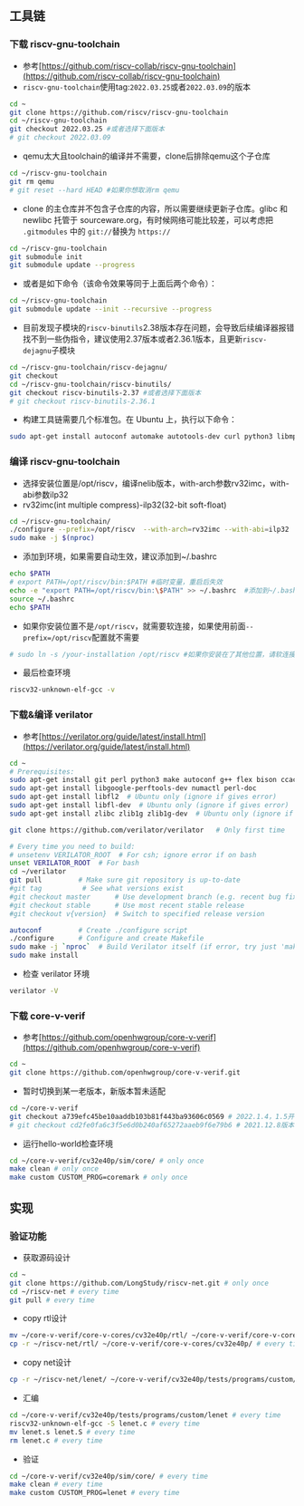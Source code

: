 ## 工具链
### 下载 riscv-gnu-toolchain

* 参考[https://github.com/riscv-collab/riscv-gnu-toolchain](https://github.com/riscv-collab/riscv-gnu-toolchain)
* `riscv-gnu-toolchain`使用tag:`2022.03.25`或者`2022.03.09`的版本
```bash
cd ~
git clone https://github.com/riscv/riscv-gnu-toolchain
cd ~/riscv-gnu-toolchain
git checkout 2022.03.25 #或者选择下面版本
# git checkout 2022.03.09
```

* qemu太大且toolchain的编译并不需要，clone后排除qemu这个子仓库
```bash
cd ~/riscv-gnu-toolchain
git rm qemu
# git reset --hard HEAD #如果你想取消rm qemu
```

* clone 的主仓库并不包含子仓库的内容，所以需要继续更新子仓库。glibc 和 newlibc 托管于 sourceware.org，有时候网络可能比较差，可以考虑把 `.gitmodules` 中的 `git://`替换为 `https://`
```bash
cd ~/riscv-gnu-toolchain
git submodule init
git submodule update --progress
```

* 或者是如下命令（该命令效果等同于上面后两个命令）：
```bash
cd ~/riscv-gnu-toolchain
git submodule update --init --recursive --progress
```

* 目前发现子模块的`riscv-binutils`2.38版本存在问题，会导致后续编译器报错找不到一些伪指令，建议使用2.37版本或者2.36.1版本，且更新`riscv-dejagnu`子模块
```bash
cd ~/riscv-gnu-toolchain/riscv-dejagnu/
git checkout
cd ~/riscv-gnu-toolchain/riscv-binutils/
git checkout riscv-binutils-2.37 #或者选择下面版本
# git checkout riscv-binutils-2.36.1
```

* 构建工具链需要几个标准包。在 Ubuntu 上，执行以下命令：
```bash
sudo apt-get install autoconf automake autotools-dev curl python3 libmpc-dev libmpfr-dev libgmp-dev gawk build-essential bison flex texinfo gperf libtool patchutils bc zlib1g-dev libexpat-dev
```

### 编译 riscv-gnu-toolchain

* 选择安装位置是/opt/riscv，编译nelib版本，with-arch参数rv32imc，with-abi参数ilp32
* rv32imc(int multiple compress)-ilp32(32-bit soft-float)
```bash
cd ~/riscv-gnu-toolchain/
./configure --prefix=/opt/riscv  --with-arch=rv32imc --with-abi=ilp32
sudo make -j $(nproc)
```

* 添加到环境，如果需要自动生效，建议添加到~/.bashrc
```bash
echo $PATH
# export PATH=/opt/riscv/bin:$PATH #临时变量，重启后失效
echo -e "export PATH=/opt/riscv/bin:\$PATH" >> ~/.bashrc  #添加到~/.bashrc，不要重复添加
source ~/.bashrc
echo $PATH
```


* 如果你安装位置不是`/opt/riscv`，就需要软连接，如果使用前面`--prefix=/opt/riscv`配置就不需要
```bash
# sudo ln -s /your-installation /opt/riscv #如果你安装在了其他位置，请软连接到/opt/riscv
```
* 最后检查环境
```bash
riscv32-unknown-elf-gcc -v
```

### 下载&编译 verilator

* 参考[https://verilator.org/guide/latest/install.html](https://verilator.org/guide/latest/install.html)
```bash
cd ~
# Prerequisites:
sudo apt-get install git perl python3 make autoconf g++ flex bison ccache
sudo apt-get install libgoogle-perftools-dev numactl perl-doc
sudo apt-get install libfl2  # Ubuntu only (ignore if gives error)
sudo apt-get install libfl-dev  # Ubuntu only (ignore if gives error)
sudo apt-get install zlibc zlib1g zlib1g-dev  # Ubuntu only (ignore if gives error)

git clone https://github.com/verilator/verilator   # Only first time

# Every time you need to build:
# unsetenv VERILATOR_ROOT  # For csh; ignore error if on bash
unset VERILATOR_ROOT  # For bash
cd ~/verilator
git pull         # Make sure git repository is up-to-date
#git tag          # See what versions exist
#git checkout master      # Use development branch (e.g. recent bug fixes)
#git checkout stable      # Use most recent stable release
#git checkout v{version}  # Switch to specified release version

autoconf         # Create ./configure script
./configure      # Configure and create Makefile
sudo make -j `nproc`  # Build Verilator itself (if error, try just 'make')
sudo make install
```

* 检查 verilator 环境
```bash
verilator -V
```


### 下载 core-v-verif 
* 参考[https://github.com/openhwgroup/core-v-verif](https://github.com/openhwgroup/core-v-verif)
```bash
cd ~
git clone https://github.com/openhwgroup/core-v-verif.git
```

* 暂时切换到某一老版本，新版本暂未适配
```bash
cd ~/core-v-verif
git checkout a739efc45be10aaddb103b81f443ba93606c0569 # 2022.1.4，1.5开始修改Common.mk
# git checkout cd2fe0fa6c3f5e6d0b240af65272aaeb9f6e79b6 # 2021.12.8版本，命令不同
```

* 运行hello-world检查环境
```bash
cd ~/core-v-verif/cv32e40p/sim/core/ # only once
make clean # only once
make custom CUSTOM_PROG=coremark # only once
```


## 实现
### 验证功能

* 获取源码设计
```bash
cd ~
git clone https://github.com/LongStudy/riscv-net.git # only once
cd ~/riscv-net # every time
git pull # every time
```

* copy rtl设计
```bash
mv ~/core-v-verif/core-v-cores/cv32e40p/rtl/ ~/core-v-verif/core-v-cores/cv32e40p/rtl_bk/ # only once
cp -r ~/riscv-net/rtl/ ~/core-v-verif/core-v-cores/cv32e40p/ # every time
```

* copy net设计
```bash
cp -r ~/riscv-net/lenet/ ~/core-v-verif/cv32e40p/tests/programs/custom/lenet # every time
```

* 汇编
```bash
cd ~/core-v-verif/cv32e40p/tests/programs/custom/lenet # every time
riscv32-unknown-elf-gcc -S lenet.c # every time
mv lenet.s lenet.S # every time
rm lenet.c # every time
```

* 验证
```bash
cd ~/core-v-verif/cv32e40p/sim/core/ # every time
make clean # every time
make custom CUSTOM_PROG=lenet # every time
```


